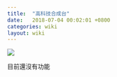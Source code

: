 ```yaml
---
title:  "高科技合成台"
date:   2018-07-04 00:02:01 +0800
categories: wiki
layout: wiki
---
```


![](/assets/img/wiki/ht-ct.png)

目前還沒有功能